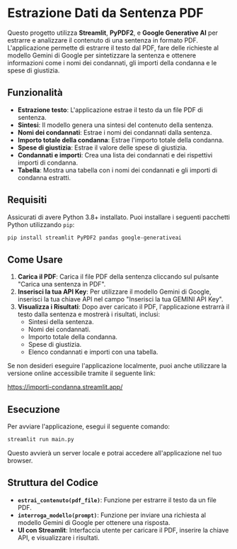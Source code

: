 
# Estrazione Dati da Sentenza PDF

Questo progetto utilizza **Streamlit**, **PyPDF2**, e **Google Generative AI** per estrarre e analizzare il contenuto di una sentenza in formato PDF. 
L'applicazione permette di estrarre il testo dal PDF, fare delle richieste al modello Gemini di Google per sintetizzare la sentenza e ottenere informazioni come i nomi dei condannati, gli importi della condanna e le spese di giustizia.

## Funzionalità

- **Estrazione testo**: L'applicazione estrae il testo da un file PDF di sentenza.
- **Sintesi**: Il modello genera una sintesi del contenuto della sentenza.
- **Nomi dei condannati**: Estrae i nomi dei condannati dalla sentenza.
- **Importo totale della condanna**: Estrae l'importo totale della condanna.
- **Spese di giustizia**: Estrae il valore delle spese di giustizia.
- **Condannati e importi**: Crea una lista dei condannati e dei rispettivi importi di condanna.
- **Tabella**: Mostra una tabella con i nomi dei condannati e gli importi di condanna estratti.

## Requisiti

Assicurati di avere Python 3.8+ installato. Puoi installare i seguenti pacchetti Python utilizzando `pip`:

```bash
pip install streamlit PyPDF2 pandas google-generativeai
```

## Come Usare

1. **Carica il PDF**: Carica il file PDF della sentenza cliccando sul pulsante "Carica una sentenza in PDF".
2. **Inserisci la tua API Key**: Per utilizzare il modello Gemini di Google, inserisci la tua chiave API nel campo "Inserisci la tua GEMINI API Key".
3. **Visualizza i Risultati**: Dopo aver caricato il PDF, l'applicazione estrarrà il testo dalla sentenza e mostrerà i risultati, inclusi:
   - Sintesi della sentenza.
   - Nomi dei condannati.
   - Importo totale della condanna.
   - Spese di giustizia.
   - Elenco condannati e importi con una tabella.

Se non desideri eseguire l'applicazione localmente, puoi anche utilizzare la versione online accessibile tramite il seguente link:

https://importi-condanna.streamlit.app/

## Esecuzione

Per avviare l'applicazione, esegui il seguente comando:

```bash
streamlit run main.py
```

Questo avvierà un server locale e potrai accedere all'applicazione nel tuo browser.

## Struttura del Codice

- **`estrai_contenuto(pdf_file)`**: Funzione per estrarre il testo da un file PDF.
- **`interroga_modello(prompt)`**: Funzione per inviare una richiesta al modello Gemini di Google per ottenere una risposta.
- **UI con Streamlit**: Interfaccia utente per caricare il PDF, inserire la chiave API, e visualizzare i risultati.
